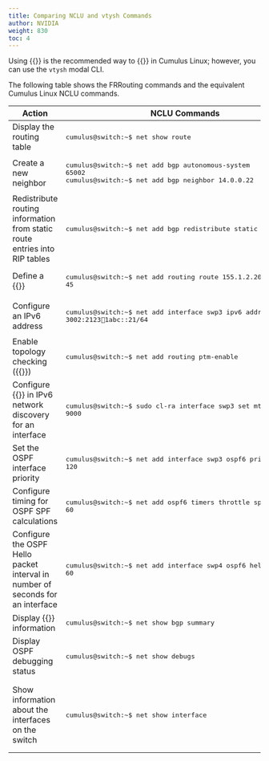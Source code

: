 ```yaml
---
title: Comparing NCLU and vtysh Commands
author: NVIDIA
weight: 830
toc: 4
---
```

Using {{<link url="Network-Command-Line-Utility-NCLU" text="NCLU">}} is the recommended way to {{<link url="Configure-FRRouting" text="configure routing">}} in Cumulus Linux; however, you can use the `vtysh` modal CLI.

The following table shows the FRRouting commands and the equivalent Cumulus Linux NCLU commands.

| Action | NCLU Commands| FRRouting Commands |
|------- |--------------- |----------------- |
| Display the routing table | <pre>cumulus@switch:~$ net show route</pre> | <pre>switch# show ip route</pre> |
| Create a new neighbor | <pre>cumulus@switch:~$ net add bgp autonomous-system 65002<br>cumulus@switch:~$ net add bgp neighbor 14.0.0.22</pre> | <pre>switch(config)# router bgp 65002<br>switch(config-router)# neighbor 14.0.0.22</pre> |
| Redistribute routing information from static route entries into RIP tables | <pre>cumulus@switch:~$ net add bgp redistribute static</pre> | <pre>switch(config)# router bgp 65002<br>switch(config-router)# redistribute static</pre> |
| Define a {{<link url="Static-Routing" text="static route">}} | <pre>cumulus@switch:~$ net add routing route 155.1.2.20/24 bridge 45</pre> | <pre>switch(config)# ip route 155.1.2.20/24 bridge 45</pre> |
| Configure an IPv6 address | <pre>cumulus@switch:~$ net add interface swp3 ipv6 address 3002:2123:1234:1abc::21/64</pre> | <pre>switch(config)# int swp3<br>switch(config-if)# ipv6 address 3002:2123:1234:1abc::21/64</pre> |
| Enable topology checking ({{<link url="Prescriptive-Topology-Manager-PTM" text="PTM">}}) |<pre>cumulus@switch:~$ net add routing ptm-enable</pre> | <pre>switch(config)# ptm-enable</pre> |
|Configure {{<link url="Switch-Port-Attributes#mtu" text="MTU">}} in IPv6 network discovery for an interface|<pre>cumulus@switch:~$ sudo cl-ra interface swp3 set mtu 9000</pre> | <pre>switch(config)# int swp3<br>switch(config-if)# ipv6 nd mtu 9000</pre> |
| Set the OSPF interface priority | <pre>cumulus@switch:~$ net add interface swp3 ospf6 priority 120</pre> |<pre>switch(config)# int swp3<br>switch(config-if)# ip ospf6 priority 120</pre> |
| Configure timing for OSPF SPF calculations | <pre>cumulus@switch:~$ net add ospf6 timers throttle spf 40 50 60</pre> | <pre>switch(config)# router ospf6<br>switch(config-ospf6)# timer throttle spf 40 50 60</pre> |
| Configure the OSPF Hello packet interval in number of seconds for an interface | <pre>cumulus@switch:~$ net add interface swp4 ospf6 hello-interval 60</pre> | <pre>switch(config)# int swp4<br>switch(config-if)# ipv6 ospf6 hello-interval  60</pre> |
| Display {{<link url="Border-Gateway-Protocol-BGP" text="BGP">}} information | <pre>cumulus@switch:~$ net show bgp summary</pre> | <pre>switch# show ip bgp summary</pre> |
| Display OSPF debugging status | <pre>cumulus@switch:~$ net show debugs</pre> | <pre>switch# show debugging ospf</pre> |
| Show information about the interfaces on the switch | <pre>cumulus@switch:~$ net show interface</pre> | <pre>switch# show interface</pre>To quickly check important information, such as IP address, VRF, and operational status, in easy to read tabular format:<pre>switch# show interface brief</pre> |
